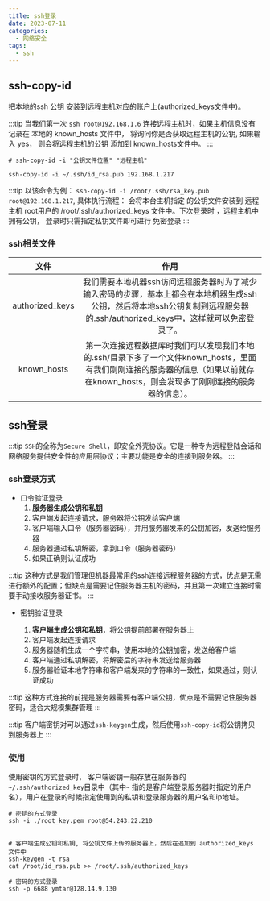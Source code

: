 ```yaml
---
title: ssh登录
date: 2023-07-11
categories:
  - 网络安全
tags:
  - ssh
---
```


## ssh-copy-id

把本地的ssh 公钥 安装到远程主机对应的账户上(authorized_keys文件中)。

:::tip
当我们第一次 `ssh root@192.168.1.6` 连接远程主机时，如果主机信息没有记录在 本地的 known_hosts 文件中， 将询问你是否获取远程主机的公钥,
如果输入 yes， 则会将远程主机的公钥 添加到 known_hosts文件中。
:::

```shell
# ssh-copy-id -i "公钥文件位置" "远程主机"

ssh-copy-id -i ~/.ssh/id_rsa.pub 192.168.1.217
```

:::tip
以该命令为例： `ssh-copy-id -i /root/.ssh/rsa_key.pub  root@192.168.1.217`, 具体执行流程： 会将本台主机指定
的公钥文件安装到 远程主机 root用户的 /root/.ssh/authorized_keys 文件中。下次登录时 ，远程主机中拥有公钥， 登录时只需指定私钥文件即可进行
免密登录
:::

### ssh相关文件

|   文件    |  作用   |           
|:-------:|:-----:|
|   authorized_keys   | 我们需要本地机器ssh访问远程服务器时为了减少输入密码的步骤，基本上都会在本地机器生成ssh公钥，然后将本地ssh公钥复制到远程服务器的.ssh/authorized_keys中，这样就可以免密登录了。  |  
|  known_hosts  | 第一次连接远程数据库时我们可以发现我们本地的.ssh/目录下多了一个文件known_hosts，里面有我们刚刚连接的服务器的信息（如果以前就存在known_hosts，则会发现多了刚刚连接的服务器的信息）。  |




## ssh登录

:::tip
`SSH`的全称为`Secure Shell`，即安全外壳协议。它是一种专为远程登陆会话和网络服务提供安全性的应用层协议；主要功能是安全的连接到服务器。
:::

### ssh登录方式

* 口令验证登录
    1. **服务器生成公钥和私钥**
    2. 客户端发起连接请求，服务器将公钥发给客户端
    3. 客户端输入口令（服务器密码），并用服务器发来的公钥加密，发送给服务器
    4. 服务器通过私钥解密，拿到口令（服务器密码）
    5. 如果正确则认证成功

:::tip
这种方式是我们管理但机器最常用的ssh连接远程服务器的方式，优点是无需进行额外的配置；但缺点是需要记住服务器主机的密码，并且第一次建立连接时需要手动接收服务器证书。
:::

* 密钥验证登录

    1. **客户端生成公钥和私钥**，将公钥提前部署在服务器上
    2. 客户端发起连接请求
    3. 服务器随机生成一个字符串，使用本地的公钥加密，发送给客户端
    4. 客户端通过私钥解密，将解密后的字符串发送给服务器
    5. 服务器验证本地字符串和客户端发来的字符串的一致性，如果通过，则认证成功

:::tip
这种方式连接的前提是服务器需要有客户端公钥，优点是不需要记住服务器密码，适合大规模集群管理
:::

:::tip
客户端密钥对可以通过`ssh-keygen`生成，然后使用`ssh-copy-id`将公钥拷贝到服务器上
:::

### 使用

使用密钥的方式登录时， 客户端密钥一般存放在服务器的`~/.ssh/authorized_key`目录中（其中`~`
指的是客户端登录服务器时指定的用户名），用户在登录的时候指定使用到的私钥和登录服务器的用户名和ip地址。

```shell
# 密钥的方式登录
ssh -i ./root_key.pem root@54.243.22.210


# 客户端生成公钥和私钥, 将公钥文件上传的服务器上，然后在追加到 authorized_keys 文件中
ssh-keygen -t rsa
cat /root/id_rsa.pub >> /root/.ssh/authorized_keys

# 密码的方式登录
ssh -p 6688 ymtar@128.14.9.130
```





